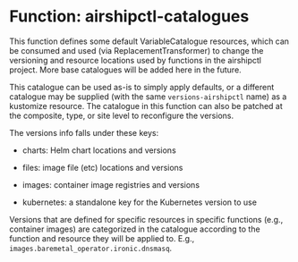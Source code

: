 Function: airshipctl-catalogues
===============================

This function defines some default VariableCatalogue resources,
which can be consumed and used (via ReplacementTransformer) to change the
versioning and resource locations used by functions in the airshipctl project.
More base catalogues will be added here in the future.

This catalogue can be used as-is to simply apply defaults, or a different
catalogue may be supplied (with the same ``versions-airshipctl`` name)
as a kustomize resource.  The catalogue in this function can also be
patched at the composite, type, or site level to reconfigure the versions.

The versions info falls under these keys:

* charts: Helm chart locations and versions

* files: image file (etc) locations and versions

* images: container image registries and versions

* kubernetes: a standalone key for the Kubernetes version to use

Versions that are defined for specific resources in specific functions
(e.g., container images) are categorized in the catalogue according
to the function and resource they will be applied to.
E.g., ``images.baremetal_operator.ironic.dnsmasq``.
